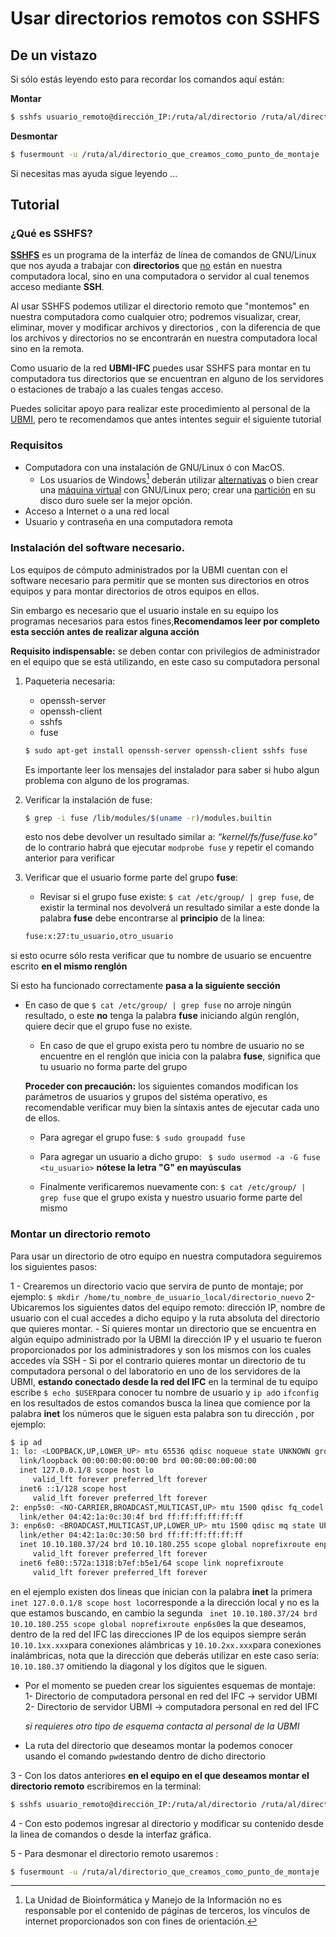 # Usar directorios remotos con SSHFS

## De un vistazo
Si sólo estás leyendo esto para recordar los comandos aquí están:

__Montar__ 
```bash
$ sshfs usuario_remoto@dirección_IP:/ruta/al/directorio /ruta/al/directorio_que_creamos_como_punto_de_montaje
```
__Desmontar__
```bash
$ fusermount -u /ruta/al/directorio_que_creamos_como_punto_de_montaje
```
Si necesitas mas ayuda sigue leyendo ...

## Tutorial

### ¿Qué es SSHFS?

[__SSHFS__](https://es.wikipedia.org/wiki/Secure_Shell_Filesystem) es un programa de la interfáz de línea de comandos de GNU/Linux que nos ayuda a trabajar con __directorios__ que  <ins>no</ins> están en nuestra computadora local, sino en una computadora o servidor al cual tenemos acceso mediante __SSH__.

Al usar SSHFS podemos utilizar el directorio remoto que "montemos" en nuestra computadora como cualquier otro; podremos visualizar, crear, eliminar, mover y modificar archivos y directorios , con la diferencia de que los archivos y directorios no se encontrarán en nuestra computadora local sino en la remota. 

Como usuario de la red __UBMI-IFC__ puedes usar SSHFS para montar en tu computadora tus directorios que se encuentran en alguno de los servidores o estaciones de trabajo a las cuales tengas acceso. 

Puedes solicitar apoyo para realizar este procedimiento al personal de la [UBMI](https://sites.google.com/ifc.unam.mx/ubmi-ifc/contacto), pero te recomendamos que antes intentes seguir el siguiente tutorial



### Requisitos
- Computadora con una instalación de GNU/Linux ó con MacOS.
    - Los usuarios de Windows[^1]  deberán utilizar [alternativas](https://www.raulprietofernandez.net/blog/gnu-linux/como-montar-un-sistema-de-ficheros-remoto-con-sshfs) o bien crear una [máquina virtual](https://osl.ugr.es/2020/09/29/como-instalar-ubuntu-en-virtual-box/) con GNU/Linux pero; crear una [partición](https://www.xataka.com/basics/como-instalar-linux-a-windows-10-ordenador) en su disco duro suele ser la mejor opción.
- Acceso a Internet o a una red local
- Usuario y contraseña en una computadora remota

[^1]: La Unidad  de Bioinformática y Manejo de la Información no es responsable por el contenido de páginas de terceros, los vínculos de internet proporcionados son con fines de orientación.

### Instalación del software necesario.

Los equipos de cómputo administrados por la UBMI cuentan con el software necesario para permitir que se monten sus directorios en otros equipos y para montar directorios de otros equipos en ellos.

Sin embargo es necesario que el usuario instale en su equipo los programas necesarios para estos fines,__Recomendamos leer por completo esta sección antes de realizar alguna acción__

__Requisito indispensable:__ se deben contar con privilegios de administrador en el equipo que se está utilizando, en este caso su computadora personal 

1. Paqueteria necesaria: 
   - openssh-server
   - openssh-client
   - sshfs
   - fuse
   
   ```bash
   $ sudo apt-get install openssh-server openssh-client sshfs fuse
   ```
   Es importante leer los mensajes del instalador para saber si hubo algun problema con alguno de los programas.
   
2. Verificar la instalación de fuse:
   ```bash
   $ grep -i fuse /lib/modules/$(uname -r)/modules.builtin
   ```
   esto nos debe devolver un resultado similar a: _“kernel/fs/fuse/fuse.ko”_ de lo contrario habrá que ejecutar ` modprobe fuse ` y repetir el comando anterior para verificar

3. Verificar que el usuario forme parte del grupo __fuse__: 
   - Revisar si el grupo fuse existe: `$ cat /etc/group/ | grep fuse`, de existir la terminal nos devolverá un resultado similar a este donde la palabra __fuse__ debe encontrarse al __principio__ de la linea: 
   ```bash
   fuse:x:27:tu_usuario,otro_usuario
	```	
si esto ocurre sólo resta verificar que tu nombre de usuario se encuentre escrito __en el mismo renglón__ 

Si esto ha funcionado correctamente __pasa a la siguiente sección__


- En caso de que `$ cat /etc/group/ | grep fuse` no arroje ningún resultado, o este __no__ tenga la palabra __fuse__ iniciando algún renglón, quiere decir que el grupo fuse no existe.
	- En caso de que el grupo exista pero tu nombre de usuario no se encuentre en el renglón que inicia con la palabra __fuse__, significa que tu usuario no forma parte del grupo
	
	__Proceder con precaución:__ los siguientes comandos modifican los parámetros de usuarios y grupos del sistéma operativo, es recomendable verificar muy bien la síntaxis antes de ejecutar cada uno de ellos.
	
	- Para agregar el grupo fuse: ` $ sudo groupadd fuse `
	- Para agregar un usuario a dicho grupo: ` $ sudo usermod -a -G fuse <tu_usuario>` __nótese la letra "G" en mayúsculas__

	- Finalmente verificaremos nuevamente con: `$ cat /etc/group/ | grep fuse` que el grupo exista y nuestro usuario forme parte del mismo
	
	
### Montar un directorio remoto

Para usar un directorio de otro equipo en nuestra computadora seguiremos los siguientes pasos:


1 - Crearemos un directorio vacio que servira de punto de montaje; por ejemplo: `$ mkdir /home/tu_nombre_de_usuario_local/directorio_nuevo`
2- Ubicaremos los siguientes datos del equipo remoto: dirección IP, nombre de usuario con el cual accedes a dicho equipo y la ruta absoluta del directorio que quieres montar.
    - Si quieres montar un directorio que se encuentra en algún equipo administrado por la UBMI la dirección IP y el usuario te fueron proporcionados por los administradores y son los mismos con los cuales accedes vía SSH
    - Si por el contrario quieres montar un directorio de tu computadora personal o del laboratorio en uno de los servidores de la UBMI, __estando conectado desde la red del IFC__ en la terminal de tu equipo escribe `$ echo $USER`para conocer tu nombre de usuario y `ip ad`o `ifconfig` en los resultados de estos comandos busca la linea que comience por la palabra __inet__ los números que le siguen esta palabra son tu dirección , por ejemplo:
  
  ```bash
$ ip ad
1: lo: <LOOPBACK,UP,LOWER_UP> mtu 65536 qdisc noqueue state UNKNOWN group default qlen 1000
    link/loopback 00:00:00:00:00:00 brd 00:00:00:00:00:00
    inet 127.0.0.1/8 scope host lo
       valid_lft forever preferred_lft forever
    inet6 ::1/128 scope host 
       valid_lft forever preferred_lft forever
2: enp5s0: <NO-CARRIER,BROADCAST,MULTICAST,UP> mtu 1500 qdisc fq_codel state DOWN group default qlen 1000
    link/ether 04:42:1a:0c:30:4f brd ff:ff:ff:ff:ff:ff
3: enp6s0: <BROADCAST,MULTICAST,UP,LOWER_UP> mtu 1500 qdisc mq state UP group default qlen 1000
    link/ether 04:42:1a:0c:30:50 brd ff:ff:ff:ff:ff:ff
    inet 10.10.180.37/24 brd 10.10.180.255 scope global noprefixroute enp6s0
       valid_lft forever preferred_lft forever
    inet6 fe80::572a:1318:b7ef:b5e1/64 scope link noprefixroute 
       valid_lft forever preferred_lft forever

```
en el ejemplo existen dos lineas que inician con la palabra __inet__ la primera `inet 127.0.0.1/8 scope host lo`corresponde a la dirección local y no es la que estamos buscando, en cambio la segunda ` inet 10.10.180.37/24 brd 10.10.180.255 scope global noprefixroute enp6s0`es la que deseamos, dentro de la red del IFC las direcciones IP de los equipos siempre serán `10.10.1xx.xxx`para conexiones alámbricas y `10.10.2xx.xxx`para conexiones inalámbricas, nota que la dirección que deberás utilizar en este caso sería: `10.10.180.37` omitiendo la diagonal y los dígitos que le siguen.

   - Por el momento se pueden crear los siguientes esquemas de montaje:
        1- Directorio de computadora personal en red del IFC -> servidor UBMI
        2- Directorio de servidor UBMI -> computadora personal en red del IFC
        
        _si requieres otro tipo de esquema contacta al personal de la UBMI_
       
  - La ruta del directorio que deseamos montar la podemos conocer usando el comando `pwd`estando dentro de dicho directorio

3 - Con los datos anteriores __en el equipo en el que deseamos montar el directorio remoto__ escribiremos en la terminal: 
```bash
$ sshfs usuario_remoto@dirección_IP:/ruta/al/directorio /ruta/al/directorio_que_creamos_como_punto_de_montaje
```

4 - Con esto podemos ingresar al directorio y modificar su contenido desde la linea de comandos o desde la interfaz gráfica.

5 - Para desmonar el directorio remoto usaremos : 
```bash
$ fusermount -u /ruta/al/directorio_que_creamos_como_punto_de_montaje
```
